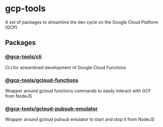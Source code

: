 # gcp-tools
A set of packages to streamline the dev cycle on the Google Cloud Platform (GCP)

## Packages
### [@gcp-tools/cli](./packages/cli)
CLI for streamlined development of Google Cloud Functions

### [@gcp-tools/gcloud-functions](./packages/gcloud-functions)
Wrapper around gcloud functions commands to easily interact with GCF from NodeJS

### [@gcp-tools/gcloud-pubsub-emulator](./packages/gcloud-pubsub-emulator)
Wrapper around gcloud pubsub emulator to start and stop it from NodeJS
